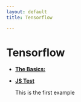 ```yaml
---
layout: default
title: Tensorflow

---
```


# Tensorflow

* [**The Basics:**](notebooks/basics/Basics.md)
* [**JS Test**](notebooks/LDA.html)

  This is the first example
